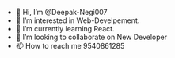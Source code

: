 - 👋 Hi, I’m @Deepak-Negi007
- 👀 I’m interested in Web-Develpement.
- 🌱 I’m currently learning React.
- 💞️ I’m looking to collaborate on New Developer
- 📫 How to reach me 9540861285

<!---
Deepak-Negi007/Deepak-Negi007 is a ✨ special ✨ repository because its `README.md` (this file) appears on your GitHub profile.
You can click the Preview link to take a look at your changes.
--->
